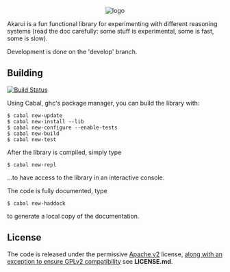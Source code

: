 <p align='center'>
  <img src='https://phdp.github.io/images/logo-akarui.svg.png' alt='logo'/>
</p>

Akarui is a fun functional library for experimenting with different reasoning systems (read the doc
carefully: some stuff is experimental, some is fast, some is slow).

Development is done on the 'develop' branch.

## Building
[![Build Status](https://travis-ci.org/PhDP/Akarui.svg?branch=master)](https://travis-ci.org/PhDP/Akarui)

Using Cabal, ghc's package manager, you can build the library with:

    $ cabal new-update
    $ cabal new-install --lib
    $ cabal new-configure --enable-tests
    $ cabal new-build
    $ cabal new-test

After the library is compiled, simply type

    $ cabal new-repl

...to have access to the library in an interactive console.

The code is fully documented, type

    $ cabal new-haddock

to generate a local copy of the documentation.

## License

The code is released under the permissive [Apache v2](http://www.apache.org/licenses/LICENSE-2.0)
license, [along with an exception to ensure GPLv2 compatibility](https://lwn.net/Articles/701155/)
see **LICENSE.md**.
